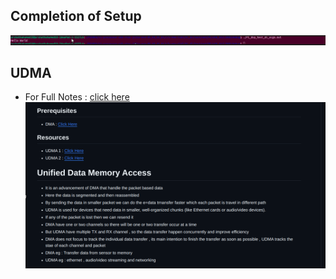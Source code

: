 ## Completion of Setup
![alt text](image-1.png)
## UDMA
* For Full Notes : [click here](https://github.com/arshathMcw/UDMA/blob/main/Readme.md)
![alt text](image-2.png)